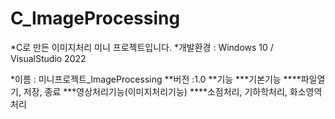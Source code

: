 # C_ImageProcessing

*C로 만든 이미지처리 미니 프로젝트입니다.
*개발환경 : Windows 10 / VisualStudio 2022 

*이름 : 미니프로젝트_ImageProcessing
**버전 :1.0
**기능
***기본기능
****파일열기, 저장, 종료
***영상처리기능(이미지처리기능)
****소점처리, 기하학처리, 화소영역처리
